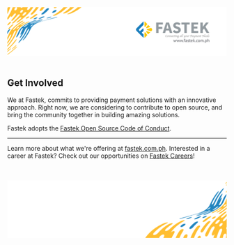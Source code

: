 <img src="https://github.com/fastekph/.github/blob/main/.assets/header.png">
<br>
<br>

## Get Involved

We at Fastek, commits to providing payment solutions with an innovative approach. Right now, we are considering to contribute to open source, and bring the community together in building amazing solutions.

Fastek adopts the [Fastek Open Source Code of Conduct]().

---

Learn more about what we're offering at [fastek.com.ph](https://www.fastek.com.ph/).
Interested in a career at Fastek? Check out our opportunities on [Fastek Careers](https://www.fastek.com.ph/careers/)!

<br>
<br>
<img src="https://github.com/fastekph/.github/blob/main/.assets/footer-plain.png">